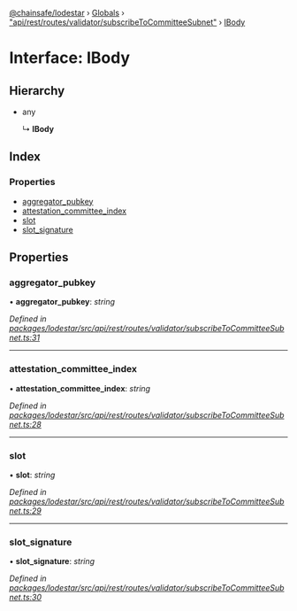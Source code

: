 [@chainsafe/lodestar](../README.md) › [Globals](../globals.md) › ["api/rest/routes/validator/subscribeToCommitteeSubnet"](../modules/_api_rest_routes_validator_subscribetocommitteesubnet_.md) › [IBody](_api_rest_routes_validator_subscribetocommitteesubnet_.ibody.md)

# Interface: IBody

## Hierarchy

* any

  ↳ **IBody**

## Index

### Properties

* [aggregator_pubkey](_api_rest_routes_validator_subscribetocommitteesubnet_.ibody.md#aggregator_pubkey)
* [attestation_committee_index](_api_rest_routes_validator_subscribetocommitteesubnet_.ibody.md#attestation_committee_index)
* [slot](_api_rest_routes_validator_subscribetocommitteesubnet_.ibody.md#slot)
* [slot_signature](_api_rest_routes_validator_subscribetocommitteesubnet_.ibody.md#slot_signature)

## Properties

###  aggregator_pubkey

• **aggregator_pubkey**: *string*

*Defined in [packages/lodestar/src/api/rest/routes/validator/subscribeToCommitteeSubnet.ts:31](https://github.com/ChainSafe/lodestar/blob/8ae83570a/packages/lodestar/src/api/rest/routes/validator/subscribeToCommitteeSubnet.ts#L31)*

___

###  attestation_committee_index

• **attestation_committee_index**: *string*

*Defined in [packages/lodestar/src/api/rest/routes/validator/subscribeToCommitteeSubnet.ts:28](https://github.com/ChainSafe/lodestar/blob/8ae83570a/packages/lodestar/src/api/rest/routes/validator/subscribeToCommitteeSubnet.ts#L28)*

___

###  slot

• **slot**: *string*

*Defined in [packages/lodestar/src/api/rest/routes/validator/subscribeToCommitteeSubnet.ts:29](https://github.com/ChainSafe/lodestar/blob/8ae83570a/packages/lodestar/src/api/rest/routes/validator/subscribeToCommitteeSubnet.ts#L29)*

___

###  slot_signature

• **slot_signature**: *string*

*Defined in [packages/lodestar/src/api/rest/routes/validator/subscribeToCommitteeSubnet.ts:30](https://github.com/ChainSafe/lodestar/blob/8ae83570a/packages/lodestar/src/api/rest/routes/validator/subscribeToCommitteeSubnet.ts#L30)*
